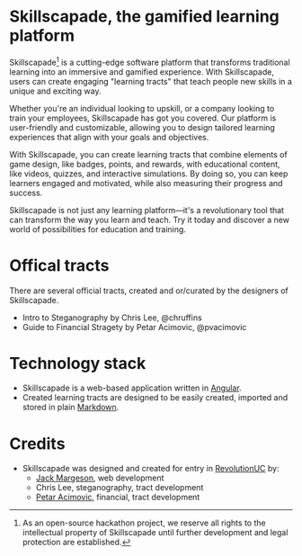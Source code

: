 # Skillscapade, the gamified learning platform

Skillscapade[^1] is a cutting-edge software platform that transforms traditional learning into an immersive and gamified experience. With Skillscapade, users can create engaging "learning tracts" that teach people new skills in a unique and exciting way.

Whether you're an individual looking to upskill, or a company looking to train your employees, Skillscapade has got you covered. Our platform is user-friendly and customizable, allowing you to design tailored learning experiences that align with your goals and objectives.

With Skillscapade, you can create learning tracts that combine elements of game design, like badges, points, and rewards, with educational content, like videos, quizzes, and interactive simulations. By doing so, you can keep learners engaged and motivated, while also measuring their progress and success.

Skillscapade is not just any learning platform—it's a revolutionary tool that can transform the way you learn and teach. Try it today and discover a new world of possibilities for education and training.

# Offical tracts

There are several official tracts, created and or/curated by the designers of Skillscapade.
- Intro to Steganography by Chris Lee, @chruffins
- Guide to Financial Stragety by Petar Acimovic, @pvacimovic

# Technology stack 

- Skillscapade is a web-based application written in [Angular](https://angular.io/).
- Created learning tracts are designed to be easily created, imported and stored in plain [Markdown](https://www.markdownguide.org/).

# Credits
- Skillscapade was designed and created for entry in [RevolutionUC](https://revolutionuc.com) by:
  - [Jack Margeson](https://marg.es/on), web development
  - Chris Lee, steganography, tract development
  - [Petar Acimovic](https://petaracimovic.com/), financial, tract development


[^1]: As an open-source hackathon project, we reserve all rights to the intellectual property of Skillscapade until further development and legal protection are established.
